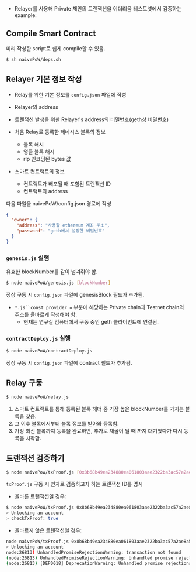 * Relayer를 사용해 Private 체인의 트랜잭션을 이더리움 테스트넷에서 검증하는 example:

## Compile Smart Contract

미리 작성한 script로 쉽게 compile할 수 있음.

```bash
$ sh naivePoW/deps.sh
```

## Relayer 기본 정보 작성

* Relay를 위한 기본 정보를 `config.json` 파일에 작성

* Relayer의 address
* 트랜잭션 발생을 위한 Relayer's address의 비밀번호(geth상 비밀번호)
* 처음 Relay로 등록한 제네시스 블록의 정보
    * 블록 해시
    * 엉클 블록 해시
    * rlp 인코딩된 bytes 값
* 스마트 컨트랙트의 정보
    * 컨트랙트가 배포될 때 포함된 트랜잭션 ID
    * 컨트랙트의 address


다음 파일을 naivePoW/config.json 경로에 작성
    
```json
{
  "owner": {
    "address": "사용할 ethereum 계좌 주소",
    "password": "geth에서 설정한 비밀번호"
  }
}
```

### `genesis.js` 실행
유효한 blockNumber를 같이 넘겨줘야 함.

```bash
$ node naivePoW/genesis.js [blockNumber]
```

정상 구동 시 `config.json` 파일에 genesisBlock 필드가 추가됨.

* `*.js``const provider =` 부분에 해당하는 Private chain과 Testnet chain의 주소를 올바르게 작성해야 함.
    * 현재는 연구실 컴퓨터에서 구동 중인 geth 클라이언트에 연결됨.

### `contractDeploy.js` 실행
```bash
$ node naivePoW/contractDeploy.js
```

정상 구동 시 `config.json` 파일에 contract 필드가 추가됨.

## Relay 구동

```bash
$ node naivePoW/relay.js 
```

1. 스마트 컨트랙트를 통해 등록된 블록 헤더 중 가장 높은 blockNumber를 가지는 블록을 찾음.
2. 그 이후 블록에서부터 블록 정보를 받아와 등록함.
3. 가장 최신 블록까지 등록을 완료하면, 추가로 채굴이 될 때 까지 대기했다가 다시 등록을 시작함.


## 트랜잭션 검증하기

```bash
$ node naivePow/txProof.js [0x8b68b49ea234880ea061803aae2322ba3ac57a2ae8a5feac4e13a4b3f67622f1]
```

`txProof.js` 구동 시 인자로 검증하고자 하는 트랜잭션 ID를 명시

* 올바른 트랜잭션일 경우:
```bash
$ node naivePoW/txProof.js 0x8b68b49ea234880ea061803aae2322ba3ac57a2ae8a5feac4e13a4b3f67622f1
> Unlocking an account
> checkTxProof: true
```

* 올바르지 않은 트랜잭션일 경우:
```bash
node naivePoW/txProof.js 0x8b68b49ea234880ea061803aae2322ba3ac57a2ae8a5feac4e13a4b3f67622f2
> Unlocking an account
node:26813) UnhandledPromiseRejectionWarning: transaction not found
(node:26813) UnhandledPromiseRejectionWarning: Unhandled promise rejection. This error originated either by throwing inside of an async function without a catch block, or by rejecting a promise which was not handled with .catch(). (rejection id: 1)
(node:26813) [DEP0018] DeprecationWarning: Unhandled promise rejections are deprecated. In the future, promise rejections that are not handled will terminate the Node.js process with a non-zero exit code.
```

